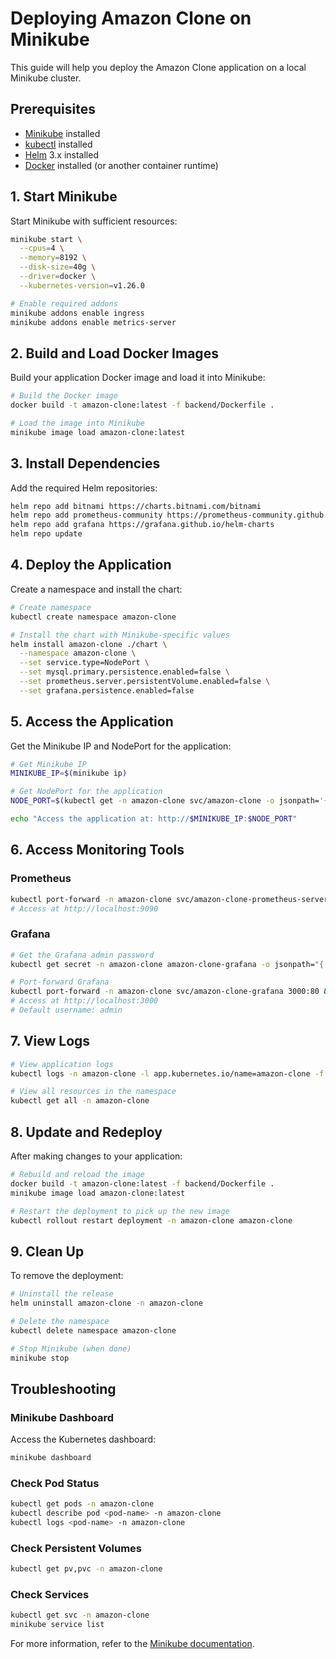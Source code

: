 # Deploying Amazon Clone on Minikube

This guide will help you deploy the Amazon Clone application on a local Minikube cluster.

## Prerequisites

- [Minikube](https://minikube.sigs.k8s.io/docs/start/) installed
- [kubectl](https://kubernetes.io/docs/tasks/tools/) installed
- [Helm](https://helm.sh/docs/intro/install/) 3.x installed
- [Docker](https://docs.docker.com/get-docker/) installed (or another container runtime)

## 1. Start Minikube

Start Minikube with sufficient resources:

```bash
minikube start \
  --cpus=4 \
  --memory=8192 \
  --disk-size=40g \
  --driver=docker \
  --kubernetes-version=v1.26.0

# Enable required addons
minikube addons enable ingress
minikube addons enable metrics-server
```

## 2. Build and Load Docker Images

Build your application Docker image and load it into Minikube:

```bash
# Build the Docker image
docker build -t amazon-clone:latest -f backend/Dockerfile .

# Load the image into Minikube
minikube image load amazon-clone:latest
```

## 3. Install Dependencies

Add the required Helm repositories:

```bash
helm repo add bitnami https://charts.bitnami.com/bitnami
helm repo add prometheus-community https://prometheus-community.github.io/helm-charts
helm repo add grafana https://grafana.github.io/helm-charts
helm repo update
```

## 4. Deploy the Application

Create a namespace and install the chart:

```bash
# Create namespace
kubectl create namespace amazon-clone

# Install the chart with Minikube-specific values
helm install amazon-clone ./chart \
  --namespace amazon-clone \
  --set service.type=NodePort \
  --set mysql.primary.persistence.enabled=false \
  --set prometheus.server.persistentVolume.enabled=false \
  --set grafana.persistence.enabled=false
```

## 5. Access the Application

Get the Minikube IP and NodePort for the application:

```bash
# Get Minikube IP
MINIKUBE_IP=$(minikube ip)

# Get NodePort for the application
NODE_PORT=$(kubectl get -n amazon-clone svc/amazon-clone -o jsonpath='{.spec.ports[0].nodePort}')

echo "Access the application at: http://$MINIKUBE_IP:$NODE_PORT"
```

## 6. Access Monitoring Tools

### Prometheus

```bash
kubectl port-forward -n amazon-clone svc/amazon-clone-prometheus-server 9090:80 &
# Access at http://localhost:9090
```

### Grafana

```bash
# Get the Grafana admin password
kubectl get secret -n amazon-clone amazon-clone-grafana -o jsonpath="{.data.admin-password}" | base64 --decode ; echo

# Port-forward Grafana
kubectl port-forward -n amazon-clone svc/amazon-clone-grafana 3000:80 &
# Access at http://localhost:3000
# Default username: admin
```

## 7. View Logs

```bash
# View application logs
kubectl logs -n amazon-clone -l app.kubernetes.io/name=amazon-clone -f

# View all resources in the namespace
kubectl get all -n amazon-clone
```

## 8. Update and Redeploy

After making changes to your application:

```bash
# Rebuild and reload the image
docker build -t amazon-clone:latest -f backend/Dockerfile .
minikube image load amazon-clone:latest

# Restart the deployment to pick up the new image
kubectl rollout restart deployment -n amazon-clone amazon-clone
```

## 9. Clean Up

To remove the deployment:

```bash
# Uninstall the release
helm uninstall amazon-clone -n amazon-clone

# Delete the namespace
kubectl delete namespace amazon-clone

# Stop Minikube (when done)
minikube stop
```
## Troubleshooting

### Minikube Dashboard

Access the Kubernetes dashboard:

```bash
minikube dashboard
```

### Check Pod Status

```bash
kubectl get pods -n amazon-clone
kubectl describe pod <pod-name> -n amazon-clone
kubectl logs <pod-name> -n amazon-clone
```

### Check Persistent Volumes

```bash
kubectl get pv,pvc -n amazon-clone
```

### Check Services

```bash
kubectl get svc -n amazon-clone
minikube service list
```

For more information, refer to the [Minikube documentation](https://minikube.sigs.k8s.io/docs/).
